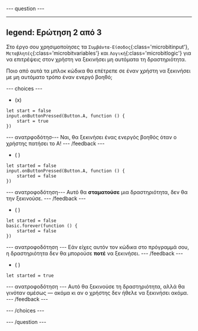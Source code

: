 \--- question ---

---

## legend: Ερώτηση 2 από 3

Στο έργο σου χρησιμοποίησες τα `Συμβάντα-Είσοδος`{:class='microbitinput'}, `Μεταβλητές`{:class='microbitvariables'} και `Λογική`{:class='microbitlogic'} για να επιτρέψεις στον χρήστη να ξεκινήσει μη αυτόματα τη δραστηριότητα.

Ποιο από αυτά τα μπλοκ κώδικα θα επέτρεπε σε έναν χρήστη να ξεκινήσει με μη αυτόματο τρόπο έναν ενεργό βοηθό;

\--- choices ---

- (x)

```microbit
let start = false
input.onButtonPressed(Button.A, function () {
    start = true
})
```

\--- ανατρφοδότησ---
Ναι, θα ξεκινήσει ένας ενεργός βοηθός όταν ο χρήστης πατήσει το A!
\--- /feedback ---

- ( )

```microbit
let started = false
input.onButtonPressed(Button.A, function () {
    started = false
})
```

\--- ανατροφοδότηση---
Αυτό θα **σταματούσε** μια δραστηριότητα, δεν θα την ξεκινούσε.
\--- /feedback ---

- ( )

```microbit
let started = false
basic.forever(function () {
    started = false
})
```

\--- ανατροφοδότηση ---
Εάν είχες αυτόν τον κώδικα στο πρόγραμμά σου, η δραστηριότητα δεν θα μπορούσε **ποτέ** να ξεκινήσει.
\--- /feedback ---

- ( )

```microbit
let started = true
```

\--- ανατροφοδότηση ---
Αυτό θα ξεκινούσε τη δραστηριότητα, αλλά θα γινόταν αμέσως — ακόμα κι αν ο χρήστης δεν ήθελε να ξεκινήσει ακόμα.
\--- /feedback ---

\--- /choices ---

\--- /question ---
